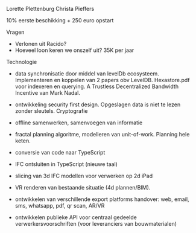 Lorette Plettenburg
Christa Pieffers

10% eerste beschikking + 250 euro opstart

Vragen
- Verlonen uit Racido?
- Hoeveel loon keren we onszelf uit? 35K per jaar

Technologie
- data synchronisatie door middel van levelDb ecosysteem. Implementeren en koppelen van 2 papers obv LevelDB. Hexastore.pdf voor indexeren en querying. A​ ​Trustless​ ​Decentralized​ ​Bandwidth​ ​Incentive van Mark Nadal. 

- ontwikkeling security first design. Opgeslagen data is niet te lezen zonder sleutels. Cryptografie

- offline samenwerken, samenvoegen van informatie

- fractal planning algoritme, modelleren van unit-of-work. Planning hele keten.

- conversie van code naar TypeScript

- IFC ontsluiten in TypeScript (nieuwe taal)

- slicing van 3d IFC modellen voor verwerken op 2d iPad

- VR renderen van bestaande situatie (4d plannen/BIM).

- ontwikkelen van verschillende export platforms handover: web, email, sms, whatsapp, pdf, qr scan, AR/VR

- ontwikkelen publieke API voor centraal gedeelde verwerkersvoorschriften (voor leveranciers van bouwmaterialen)